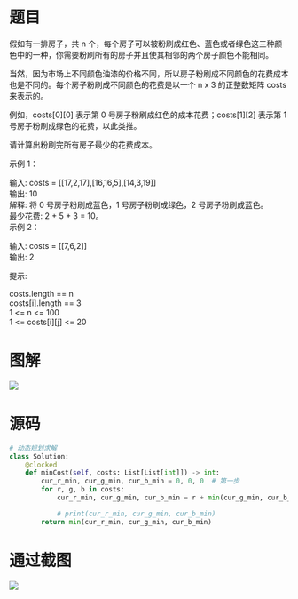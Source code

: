 
<BlogInfo id="1333" title="LeetCode之剑指 Offer II 091. 粉刷房子，理解这一张图就够了？" author="白日梦想猿" pv=0 read_times=0 pre_cost_time="47" category="leetcode100题" tag_list="['leetcode', '              动态规划']" create_time="2022.05.04 00:19:32.490408" update_time="2022.05.04 00:19:32" />

# 题目

假如有一排房子，共 n 个，每个房子可以被粉刷成红色、蓝色或者绿色这三种颜色中的一种，你需要粉刷所有的房子并且使其相邻的两个房子颜色不能相同。

当然，因为市场上不同颜色油漆的价格不同，所以房子粉刷成不同颜色的花费成本也是不同的。每个房子粉刷成不同颜色的花费是以一个 n x 3 的正整数矩阵
costs 来表示的。

例如，costs[0][0] 表示第 0 号房子粉刷成红色的成本花费；costs[1][2] 表示第 1 号房子粉刷成绿色的花费，以此类推。

请计算出粉刷完所有房子最少的花费成本。



示例 1：

输入: costs = [[17,2,17],[16,16,5],[14,3,19]]  
输出: 10  
解释: 将 0 号房子粉刷成蓝色，1 号房子粉刷成绿色，2 号房子粉刷成蓝色。  
     最少花费: 2 + 5 + 3 = 10。  
示例 2：

输入: costs = [[7,6,2]]  
输出: 2  


提示:

costs.length == n  
costs[i].length == 3  
1 <= n <= 100  
1 <= costs[i][j] <= 20

# 图解

![](../media/image/2022/05/04/image-20220504001918-2.png)



#  源码
```python
# 动态规划求解
class Solution:
    @clocked
    def minCost(self, costs: List[List[int]]) -> int:
        cur_r_min, cur_g_min, cur_b_min = 0, 0, 0  # 第一步
        for r, g, b in costs:
            cur_r_min, cur_g_min, cur_b_min = r + min(cur_g_min, cur_b_min), g + min(cur_r_min, cur_b_min), b + min(cur_r_min, cur_g_min)

            # print(cur_r_min, cur_g_min, cur_b_min)
        return min(cur_r_min, cur_g_min, cur_b_min)
```


# 通过截图

![](https://img-blog.csdnimg.cn/1f68e6fb489148a7b86fe0f27e6df857.png)




